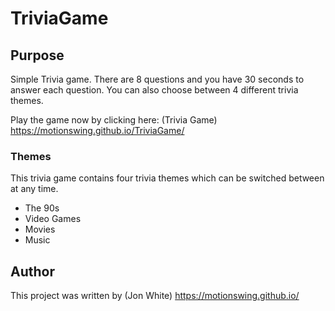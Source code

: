 # TriviaGame

## Purpose

Simple Trivia game. There are 8 questions and you have 30 seconds to answer each question. You can also choose between 4 different trivia themes.

Play the game now by clicking here: (Trivia Game) https://motionswing.github.io/TriviaGame/

### Themes

This trivia game contains four trivia themes which can be switched between at any time.

* The 90s
* Video Games
* Movies
* Music

## Author

This project was written by 
(Jon White) https://motionswing.github.io/